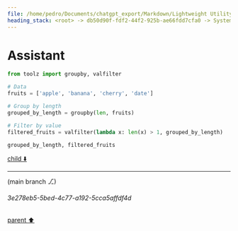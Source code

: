 ```yaml
---
file: /home/pedro/Documents/chatgpt_export/Markdown/Lightweight Utility Libraries.md
heading_stack: <root> -> db50d90f-fdf2-44f2-925b-ae66fdd7cfa0 -> System -> f462c4f4-0c7f-47fb-9237-a7d0ddbed997 -> System -> aaa26b54-0d2d-44d8-a646-0310427be0eb -> User -> ddb3dc5b-752e-4561-a939-b3de8b08d32f -> Assistant -> Data Manipulation and Analysis -> aaa205bc-d11e-4621-bc91-c8700e9b03ed -> User -> 945429c9-250d-41f7-b62d-d659a26c2d87 -> Assistant -> Data Manipulation -> Text and Parsing -> Networking -> File Handling -> Testing and Debugging -> Asynchronous Programming -> Functional Programming -> Code Analysis and Refactoring -> Miscellaneous -> aaa28fee-d697-42e3-bbe0-0e326b045dd7 -> User -> 03cd3de2-6edf-4ea6-98f5-168547563566 -> Assistant -> c8193452-a094-4568-8208-baae59e02bea -> Tool -> bc3074a5-dd96-498e-993d-f86abd592ee2 -> Assistant -> aaa263a5-33b9-47d9-a7f8-7a9b64b887a4 -> User -> a2faf051-4d79-41df-ae50-98d4779dfa98 -> Assistant -> Data Manipulation with `toolz` -> 44888ccd-cc10-41b4-8740-17f5ea12b035 -> Assistant
---
```

# Assistant

```python
from toolz import groupby, valfilter

# Data
fruits = ['apple', 'banana', 'cherry', 'date']

# Group by length
grouped_by_length = groupby(len, fruits)

# Filter by value
filtered_fruits = valfilter(lambda x: len(x) > 1, grouped_by_length)

grouped_by_length, filtered_fruits
```

[child ⬇️](#3e278eb5-5bed-4c77-a192-5cca5affdf4d)

---

(main branch ⎇)
###### 3e278eb5-5bed-4c77-a192-5cca5affdf4d
[parent ⬆️](#44888ccd-cc10-41b4-8740-17f5ea12b035)
